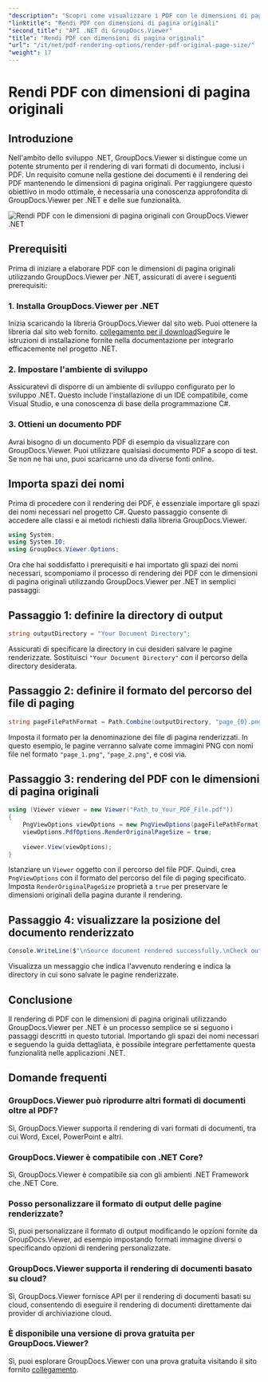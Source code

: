 ```yaml
---
"description": "Scopri come visualizzare i PDF con le dimensioni di pagina originali utilizzando GroupDocs.Viewer per .NET. Segui la nostra guida passo passo e integra perfettamente questa funzionalità."
"linktitle": "Rendi PDF con dimensioni di pagina originali"
"second_title": "API .NET di GroupDocs.Viewer"
"title": "Rendi PDF con dimensioni di pagina originali"
"url": "/it/net/pdf-rendering-options/render-pdf-original-page-size/"
"weight": 17
---
```


# Rendi PDF con dimensioni di pagina originali

## Introduzione
Nell'ambito dello sviluppo .NET, GroupDocs.Viewer si distingue come un potente strumento per il rendering di vari formati di documento, inclusi i PDF. Un requisito comune nella gestione dei documenti è il rendering dei PDF mantenendo le dimensioni di pagina originali. Per raggiungere questo obiettivo in modo ottimale, è necessaria una conoscenza approfondita di GroupDocs.Viewer per .NET e delle sue funzionalità.

![Rendi PDF con le dimensioni di pagina originali con GroupDocs.Viewer .NET](/viewer/pdf-rendering-options/render-pdf-with-original-page-size.png)

## Prerequisiti
Prima di iniziare a elaborare PDF con le dimensioni di pagina originali utilizzando GroupDocs.Viewer per .NET, assicurati di avere i seguenti prerequisiti:
### 1. Installa GroupDocs.Viewer per .NET
Inizia scaricando la libreria GroupDocs.Viewer dal sito web. Puoi ottenere la libreria dal sito web fornito. [collegamento per il download](https://releases.groupdocs.com/viewer/net/)Seguire le istruzioni di installazione fornite nella documentazione per integrarlo efficacemente nel progetto .NET.
### 2. Impostare l'ambiente di sviluppo
Assicuratevi di disporre di un ambiente di sviluppo configurato per lo sviluppo .NET. Questo include l'installazione di un IDE compatibile, come Visual Studio, e una conoscenza di base della programmazione C#.
### 3. Ottieni un documento PDF
Avrai bisogno di un documento PDF di esempio da visualizzare con GroupDocs.Viewer. Puoi utilizzare qualsiasi documento PDF a scopo di test. Se non ne hai uno, puoi scaricarne uno da diverse fonti online.

## Importa spazi dei nomi
Prima di procedere con il rendering dei PDF, è essenziale importare gli spazi dei nomi necessari nel progetto C#. Questo passaggio consente di accedere alle classi e ai metodi richiesti dalla libreria GroupDocs.Viewer.

```csharp
using System;
using System.IO;
using GroupDocs.Viewer.Options;
```

Ora che hai soddisfatto i prerequisiti e hai importato gli spazi dei nomi necessari, scomponiamo il processo di rendering dei PDF con le dimensioni di pagina originali utilizzando GroupDocs.Viewer per .NET in semplici passaggi:
## Passaggio 1: definire la directory di output
```csharp
string outputDirectory = "Your Document Directory";
```
Assicurati di specificare la directory in cui desideri salvare le pagine renderizzate. Sostituisci `"Your Document Directory"` con il percorso della directory desiderata.
## Passaggio 2: definire il formato del percorso del file di paging
```csharp
string pageFilePathFormat = Path.Combine(outputDirectory, "page_{0}.png");
```
Imposta il formato per la denominazione dei file di pagina renderizzati. In questo esempio, le pagine verranno salvate come immagini PNG con nomi file nel formato `"page_1.png"`, `"page_2.png"`, e così via.
## Passaggio 3: rendering del PDF con le dimensioni di pagina originali
```csharp
using (Viewer viewer = new Viewer("Path_to_Your_PDF_File.pdf"))
{
    PngViewOptions viewOptions = new PngViewOptions(pageFilePathFormat);
    viewOptions.PdfOptions.RenderOriginalPageSize = true;
    
    viewer.View(viewOptions);
}
```
Istanziare un `Viewer` oggetto con il percorso del file PDF. Quindi, crea `PngViewOptions` con il formato del percorso del file di paging specificato. Imposta `RenderOriginalPageSize` proprietà a `true` per preservare le dimensioni originali della pagina durante il rendering.
## Passaggio 4: visualizzare la posizione del documento renderizzato
```csharp
Console.WriteLine($"\nSource document rendered successfully.\nCheck output in {outputDirectory}.");
```
Visualizza un messaggio che indica l'avvenuto rendering e indica la directory in cui sono salvate le pagine renderizzate.

## Conclusione
Il rendering di PDF con le dimensioni di pagina originali utilizzando GroupDocs.Viewer per .NET è un processo semplice se si seguono i passaggi descritti in questo tutorial. Importando gli spazi dei nomi necessari e seguendo la guida dettagliata, è possibile integrare perfettamente questa funzionalità nelle applicazioni .NET.
## Domande frequenti
### GroupDocs.Viewer può riprodurre altri formati di documenti oltre al PDF?
Sì, GroupDocs.Viewer supporta il rendering di vari formati di documenti, tra cui Word, Excel, PowerPoint e altri.
### GroupDocs.Viewer è compatibile con .NET Core?
Sì, GroupDocs.Viewer è compatibile sia con gli ambienti .NET Framework che .NET Core.
### Posso personalizzare il formato di output delle pagine renderizzate?
Sì, puoi personalizzare il formato di output modificando le opzioni fornite da GroupDocs.Viewer, ad esempio impostando formati immagine diversi o specificando opzioni di rendering personalizzate.
### GroupDocs.Viewer supporta il rendering di documenti basato su cloud?
Sì, GroupDocs.Viewer fornisce API per il rendering di documenti basati su cloud, consentendo di eseguire il rendering di documenti direttamente dai provider di archiviazione cloud.
### È disponibile una versione di prova gratuita per GroupDocs.Viewer?
Sì, puoi esplorare GroupDocs.Viewer con una prova gratuita visitando il sito fornito [collegamento](https://releases.groupdocs.com/).